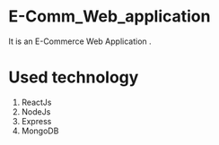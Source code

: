 # E-Comm_Web_application

It is an E-Commerce Web Application .

# Used technology

1. ReactJs
2. NodeJs
3. Express
4. MongoDB
